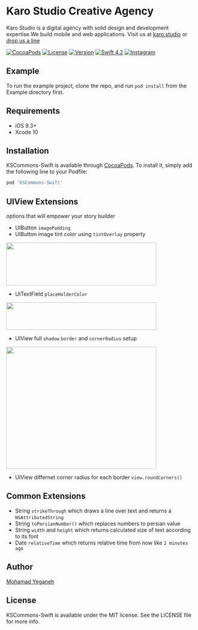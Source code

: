 # Karo Studio Creative Agency

Karo Studio is a digital agency with solid design and development expertise.We build mobile and web applications. Visit us at [karo.studio](https://karo.studio) or  [drop us a line](mailto:dev@karo.studio)

[![CocoaPods](https://img.shields.io/cocoapods/p/RAMAnimatedTabBarController.svg)](https://cocoapods.org/pods/KSCommons-Swift)
[![License](https://img.shields.io/badge/license-MIT-lightgrey.svg)](https://github.com/karostudio/KSCommons-Swift/blob/master/LICENSE)
[![Version](https://img.shields.io/cocoapods/v/KSCommons-Swift.svg?style=flat)](https://cocoapods.org/pods/KSCommons-Swift)
[![Swift 4.2](https://img.shields.io/badge/Swift-4.2-green.svg?style=flat)](https://developer.apple.com/swift/)
[![Instagram](https://img.shields.io/badge/Instagram-@KaroStudio-red.svg?style=flat)](https://www.instagram.com/karo.studio/)


## Example

To run the example project, clone the repo, and run `pod install` from the Example directory first.

## Requirements

- iOS 9.3+
- Xcode 10

## Installation

KSCommons-Swift is available through [CocoaPods](https://cocoapods.org). To install
it, simply add the following line to your Podfile:

```ruby
pod 'KSCommons-Swift'
```

## UIView Extensions
options that will empower your story builder

- UIButton `imagePadding`
- UIButton image tint color using `tintOverlay` property
<img src="https://raw.githubusercontent.com/karostudio/KSCommons-Swift/master/screenshots/screenshow_three.png" width="400" height="114">

- UITextField `placeHolderColor`
<img src="https://raw.githubusercontent.com/karostudio/KSCommons-Swift/master/screenshots/screenshot_one.png" width="400" height="73">

- UIView full `shadow`  `border` and  `cornerRadius` setup
<img src="https://raw.githubusercontent.com/karostudio/KSCommons-Swift/master/screenshots/screenshot_two.png" width="400" height="324">

- UIView differnet corner radius for each border `view.roundCorners()`

## Common Extensions

- String `strikeThrough` which draws a line over text and returns a `NSAttributedString`
- String `toPersianNumber()` which replaces numbers to persian value
- String `width` and `height` which returns calculated size of text according to its font
- Date `relativeTime` which returns relative time from now like `2 minutes ago`


## Author

[Mohamad Yeganeh](https://github.com/mohamadyeganeh76)

## License

KSCommons-Swift is available under the MIT license. See the LICENSE file for more info.
